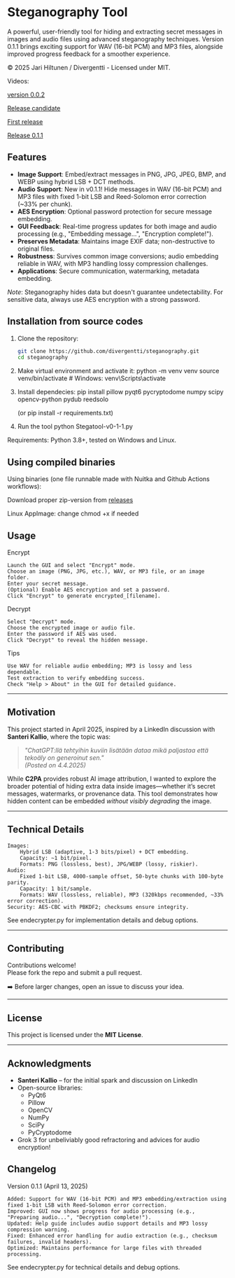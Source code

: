 # Steganography Tool

A powerful, user-friendly tool for hiding and extracting secret messages in images and audio files using advanced steganography techniques. Version 0.1.1 brings exciting support for WAV (16-bit PCM) and MP3 files, alongside improved progress feedback for a smoother experience.

© 2025 Jari Hiltunen / Divergentti - Licensed under MIT.

Videos: 

[version 0.0.2](https://youtu.be/oEhgSjQLx94)

[Release candidate](https://youtu.be/ssrKwqr9QbU)

[First release](https://youtu.be/1xZide8MJ7U)

[Release 0.1.1](https://youtu.be/oeHNhV9OSxs)

## Features

- **Image Support**: Embed/extract messages in PNG, JPG, JPEG, BMP, and WEBP using hybrid LSB + DCT methods.
- **Audio Support**: New in v0.1.1! Hide messages in WAV (16-bit PCM) and MP3 files with fixed 1-bit LSB and Reed-Solomon error correction (~33% per chunk).
- **AES Encryption**: Optional password protection for secure message embedding.
- **GUI Feedback**: Real-time progress updates for both image and audio processing (e.g., "Embedding message...", "Encryption complete!").
- **Preserves Metadata**: Maintains image EXIF data; non-destructive to original files.
- **Robustness**: Survives common image conversions; audio embedding reliable in WAV, with MP3 handling lossy compression challenges.
- **Applications**: Secure communication, watermarking, metadata embedding.

*Note*: Steganography hides data but doesn't guarantee undetectability. For sensitive data, always use AES encryption with a strong password.


## Installation from source codes

1. Clone the repository:
   ```bash
   git clone https://github.com/divergentti/steganography.git
   cd steganography

2. Make virtual environment and activate it:
    python -m venv venv
    source venv/bin/activate  # Windows: venv\Scripts\activate

3. Install dependecies:
    pip install pillow pyqt6 pycryptodome numpy scipy opencv-python pydub reedsolo

    (or pip install -r requirements.txt)

4.  Run the tool python Stegatool-v0-1-1.py

Requirements: Python 3.8+, tested on Windows and Linux.

## Using compiled binaries

Using binaries (one file runnable made with Nuitka and Github Actions workflows):

 Download proper zip-version from [releases](https://github.com/divergentti/steganography/releases/tag/steganography)

Linux AppImage: change chmod +x if needed

## Usage

Encrypt

    Launch the GUI and select "Encrypt" mode.
    Choose an image (PNG, JPG, etc.), WAV, or MP3 file, or an image folder.
    Enter your secret message.
    (Optional) Enable AES encryption and set a password.
    Click "Encrypt" to generate encrypted_[filename].

Decrypt

    Select "Decrypt" mode.
    Choose the encrypted image or audio file.
    Enter the password if AES was used.
    Click "Decrypt" to reveal the hidden message.

Tips

    Use WAV for reliable audio embedding; MP3 is lossy and less dependable.
    Test extraction to verify embedding success.
    Check "Help > About" in the GUI for detailed guidance.

---

## Motivation

This project started in April 2025, inspired by a LinkedIn discussion with **Santeri Kallio**, where the topic was:

> *"ChatGPT:llä tehtyihin kuviin lisätään dataa mikä paljastaa että tekoäly on generoinut sen."*  
> *(Posted on 4.4.2025)*

While **C2PA** provides robust AI image attribution, I wanted to explore the broader potential of hiding extra data inside images—whether it’s secret messages, watermarks, or provenance data. This tool demonstrates how hidden content can be embedded *without visibly degrading* the image.

---

## Technical Details

    Images:
        Hybrid LSB (adaptive, 1-3 bits/pixel) + DCT embedding.
        Capacity: ~1 bit/pixel.
        Formats: PNG (lossless, best), JPG/WEBP (lossy, riskier).
    Audio:
        Fixed 1-bit LSB, 4000-sample offset, 50-byte chunks with 100-byte parity.
        Capacity: 1 bit/sample.
        Formats: WAV (lossless, reliable), MP3 (320kbps recommended, ~33% error correction).
    Security: AES-CBC with PBKDF2; checksums ensure integrity.

See endecrypter.py for implementation details and debug options.

---

## Contributing

Contributions welcome!  
Please fork the repo and submit a pull request.

➡️ Before larger changes, open an issue to discuss your idea.

---

## License

This project is licensed under the **MIT License**.

---

## Acknowledgments

- **Santeri Kallio** – for the initial spark and discussion on LinkedIn
- Open-source libraries:
  - PyQt6
  - Pillow
  - OpenCV
  - NumPy
  - SciPy
  - PyCryptodome
- Grok 3 for unbeliviably good refractoring and advices for audio encryption!


## Changelog

Version 0.1.1 (April 13, 2025)

    Added: Support for WAV (16-bit PCM) and MP3 embedding/extraction using fixed 1-bit LSB with Reed-Solomon error correction.
    Improved: GUI now shows progress for audio processing (e.g., "Preparing audio...", "Decryption complete!").
    Updated: Help guide includes audio support details and MP3 lossy compression warning.
    Fixed: Enhanced error handling for audio extraction (e.g., checksum failures, invalid headers).
    Optimized: Maintains performance for large files with threaded processing.

See endecrypter.py for technical details and debug options.

